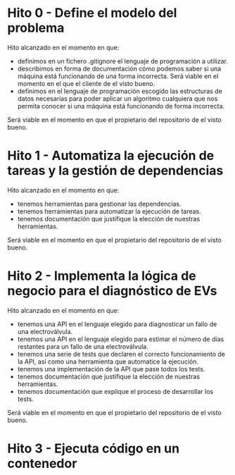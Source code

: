 # Hito 0 - Define el modelo del problema

Hito alcanzado en el momento en que:

* definimos en un fichero .gitignore el lenguaje de programación a utilizar.
* describimos en forma de documentación cómo podemos saber si una máquina está
  funcionando de una forma incorrecta. Será viable en el momento en el que el
  cliente de el visto bueno.
* definimos en el lenguaje de programación escogido las estructuras de datos
  necesarias para poder aplicar un algoritmo cualquiera que nos permita conocer
  si una máquina está funcionando de forma incorrecta.

Será viable en el momento en que el propietario del repositorio de el visto bueno.

# Hito 1 - Automatiza la ejecución de tareas y la gestión de dependencias

Hito alcanzado en el momento en que:

* tenemos herramientas para gestionar las dependencias.
* tenemos herramientas para automatizar la ejecución de tareas.
* tenemos documentación que justifique la elección de nuestras herramientas.

Será viable en el momento en que el propietario del repositorio de el visto
bueno.

# Hito 2 - Implementa la lógica de negocio para el diagnóstico de EVs

Hito alcanzado en el momento en que:

* tenemos una API en el lenguaje elegido para diagnosticar un fallo de una electroválvula.
* tenemos una API en el lenguaje elegido para estimar el número de días restantes para un fallo de una electroválvula.
* tenemos una serie de tests que declaren el correcto funcionamiento de la API, así como una herramienta que automatice la ejecución.
* tenemos una implementación de la API que pase todos los tests.
* tenemos documentación que justifique la elección de nuestras herramientas.
* tenemos documentación que explique el proceso de desarrollar los tests.

Será viable en el momento en que el propietario del repositorio de el visto
bueno.

# Hito 3 - Ejecuta código en un contenedor
